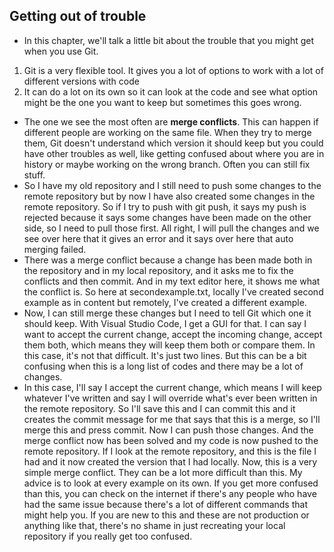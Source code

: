 ## Getting out of trouble

- In this chapter, we'll talk a little bit about the trouble that you might get when you use Git. 
1. Git is a very flexible tool. It gives you a lot of options to work with a lot of different versions with code
2. It can do a lot on its own so it can look at the code and see what option might be the one you want to keep but sometimes this goes wrong. 
- The one we see the most often are **merge conflicts**. This can happen if different people are working on the same file. When they try to merge them, Git doesn't understand which version it should keep but you could have other troubles as well, like getting confused about where you are in history or maybe working on the wrong branch. Often you can still fix stuff. 
- So I have my old repository and I still need to push some changes to the remote repository but by now I have also created some changes in the remote repository. So if I try to push with git push, it says my push is rejected because it says some changes have been made on the other side, so I need to pull those first. All right, I will pull the changes and we see over here that it gives an error and it says over here that auto merging failed. 
- There was a merge conflict because a change has been made both in the repository and in my local repository, and it asks me to fix the conflicts and then commit. And in my text editor here, it shows me what the conflict is. So here at secondexample.txt, locally I've created second example as in content but remotely, I've created a different example. 
- Now, I can still merge these changes but I need to tell Git which one it should keep. With Visual Studio Code, I get a GUI for that. I can say I want to accept the current change, accept the incoming change, accept them both, which means they will keep them both or compare them. In this case, it's not that difficult. It's just two lines. But this can be a bit confusing when this is a long list of codes and there may be a lot of changes. 
- In this case, I'll say I accept the current change, which means I will keep whatever I've written and say I will override what's ever been written in the remote repository. So I'll save this and I can commit this and it creates the commit message for me that says that this is a merge, so I'll merge this and press commit. Now I can push those changes. And the merge conflict now has been solved and my code is now pushed to the remote repository. If I look at the remote repository, and this is the file I had and it now created the version that I had locally. Now, this is a very simple merge conflict. They can be a lot more difficult than this. My advice is to look at every example on its own. If you get more confused than this, you can check on the internet if there's any people who have had the same issue because there's a lot of different commands that might help you. If you are new to this and these are not production or anything like that, there's no shame in just recreating your local repository if you really get too confused.